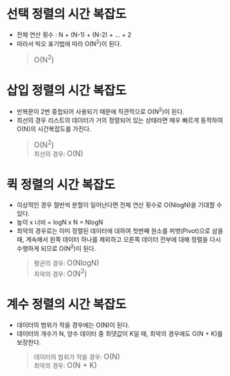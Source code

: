 # 선택 정렬의 시간 복잡도 <br>
- 전체 연산 횟수 : N + (N-1) + (N-2) + ... + 2 <br>
- 따라서 빅오 표기법에 따라 O(N<sup>2</sup>)이 된다. 
    > <span style="font-size:120%">O(N<sup>2</sup>)</span>

# 삽입 정렬의 시간 복잡도 <br>
- 반복문이 2번 중첩되어 사용되기 때문에 직관적으로 O(N<sup>2</sup>)이 된다.
- 최선의 경우 리스트의 데이터가 거의 정렬되어 있는 상태라면 매우 빠르게 동작하여 O(N)의 시간복잡도를 가진다.
    > <span style="font-size:120%">O(N<sup>2</sup>)</span> <br>
  > 최선의 경우: <span style="font-size:120%">O(N)</span>
 
# 퀵 정렬의 시간 복잡도 <br>
- 이상적인 경우 절반씩 분할이 일어난다면 전체 연산 횟수로 O(NlogN)을 기대할 수 있다.
- 높이 x 너비 = logN x N = NlogN
- 최악의 경우로는 이미 정렬된 데이터에 대하여 첫번째 원소를 피벗(Pivot)으로 삼을 때, 계속해서 왼쪽 데이터 하나를 제외하고 오른쪽 데이터 전부에 대해 정렬을 다시 수행하게 되므로 O(N<sup>2</sup>)이 된다.
    > 평균의 경우: <span style="font-size:120%">O(NlogN)</span> <br>
  > 최악의 경우: <span style="font-size:120%">O(N<sup>2</sup>)</span>

# 계수 정렬의 시간 복잡도 <br>
- 데이터의 범위가 작을 경우에는 O(N)이 된다.
- 데이터의 개수가 N, 양수 데이터 중 최댓값이 K일 때, 최악의 경우에도 O(N + K)를 보장한다.
    > 데이터의 범위가 작을 경우: <span style="font-size:120%">O(N)</span> <br>
  > 최악의 경우: <span style="font-size:120%">O(N + K)</span>